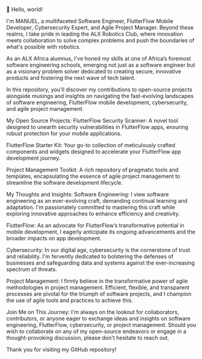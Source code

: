👋 Hello, world!

I'm MANUEL, a multifaceted Software Engineer, FlutterFlow Mobile Developer, Cybersecurity Expert, and Agile Project Manager. Beyond these realms, I take pride in leading the ALX Robotics Club, where innovation meets collaboration to solve complex problems and push the boundaries of what's possible with robotics.

As an ALX Africa alumnus, I've honed my skills at one of Africa’s foremost software engineering schools, emerging not just as a software engineer but as a visionary problem solver dedicated to creating secure, innovative products and fostering the next wave of tech talent.

In this repository, you'll discover my contributions to open-source projects alongside musings and insights on navigating the fast-evolving landscapes of software engineering, FlutterFlow mobile development, cybersecurity, and agile project management.

My Open Source Projects:
FlutterFlow Security Scanner: A novel tool designed to unearth security vulnerabilities in FlutterFlow apps, ensuring robust protection for your mobile applications.

FlutterFlow Starter Kit: Your go-to collection of meticulously crafted components and widgets designed to accelerate your FlutterFlow app development journey.

Project Management Toolkit: A rich repository of pragmatic tools and templates, encapsulating the essence of agile project management to streamline the software development lifecycle.

My Thoughts and Insights:
Software Engineering: I view software engineering as an ever-evolving craft, demanding continual learning and adaptation. I'm passionately committed to mastering this craft while exploring innovative approaches to enhance efficiency and creativity.

FlutterFlow: As an advocate for FlutterFlow’s transformative potential in mobile development, I eagerly anticipate its ongoing advancements and the broader impacts on app development.

Cybersecurity: In our digital age, cybersecurity is the cornerstone of trust and reliability. I'm fervently dedicated to bolstering the defenses of businesses and safeguarding data and systems against the ever-increasing spectrum of threats.

Project Management: I firmly believe in the transformative power of agile methodologies in project management. Efficient, flexible, and transparent processes are pivotal for the triumph of software projects, and I champion the use of agile tools and practices to achieve this.

Join Me on This Journey: I'm always on the lookout for collaborators, contributors, or anyone eager to exchange ideas and insights on software engineering, FlutterFlow, cybersecurity, or project management. Should you wish to collaborate on any of my open-source endeavors or engage in a thought-provoking discussion, please don't hesitate to reach out.

Thank you for visiting my GitHub repository!
